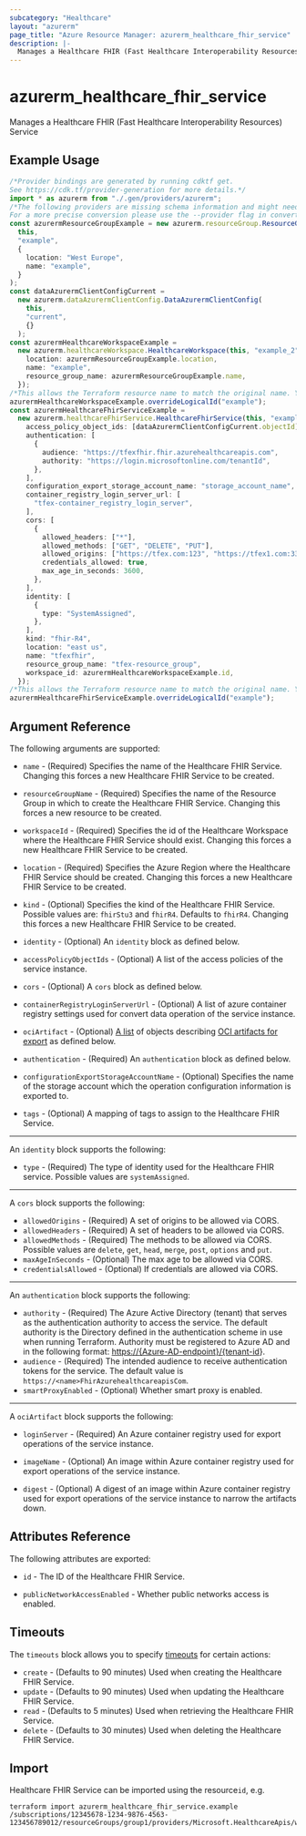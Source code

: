 ```yaml
---
subcategory: "Healthcare"
layout: "azurerm"
page_title: "Azure Resource Manager: azurerm_healthcare_fhir_service"
description: |-
  Manages a Healthcare FHIR (Fast Healthcare Interoperability Resources) Service.
---
```


# azurerm\_healthcare\_fhir\_service

Manages a Healthcare FHIR (Fast Healthcare Interoperability Resources) Service

## Example Usage

```typescript
/*Provider bindings are generated by running cdktf get.
See https://cdk.tf/provider-generation for more details.*/
import * as azurerm from "./.gen/providers/azurerm";
/*The following providers are missing schema information and might need manual adjustments to synthesize correctly: azurerm.
For a more precise conversion please use the --provider flag in convert.*/
const azurermResourceGroupExample = new azurerm.resourceGroup.ResourceGroup(
  this,
  "example",
  {
    location: "West Europe",
    name: "example",
  }
);
const dataAzurermClientConfigCurrent =
  new azurerm.dataAzurermClientConfig.DataAzurermClientConfig(
    this,
    "current",
    {}
  );
const azurermHealthcareWorkspaceExample =
  new azurerm.healthcareWorkspace.HealthcareWorkspace(this, "example_2", {
    location: azurermResourceGroupExample.location,
    name: "example",
    resource_group_name: azurermResourceGroupExample.name,
  });
/*This allows the Terraform resource name to match the original name. You can remove the call if you don't need them to match.*/
azurermHealthcareWorkspaceExample.overrideLogicalId("example");
const azurermHealthcareFhirServiceExample =
  new azurerm.healthcareFhirService.HealthcareFhirService(this, "example_3", {
    access_policy_object_ids: [dataAzurermClientConfigCurrent.objectId],
    authentication: [
      {
        audience: "https://tfexfhir.fhir.azurehealthcareapis.com",
        authority: "https://login.microsoftonline.com/tenantId",
      },
    ],
    configuration_export_storage_account_name: "storage_account_name",
    container_registry_login_server_url: [
      "tfex-container_registry_login_server",
    ],
    cors: [
      {
        allowed_headers: ["*"],
        allowed_methods: ["GET", "DELETE", "PUT"],
        allowed_origins: ["https://tfex.com:123", "https://tfex1.com:3389"],
        credentials_allowed: true,
        max_age_in_seconds: 3600,
      },
    ],
    identity: [
      {
        type: "SystemAssigned",
      },
    ],
    kind: "fhir-R4",
    location: "east us",
    name: "tfexfhir",
    resource_group_name: "tfex-resource_group",
    workspace_id: azurermHealthcareWorkspaceExample.id,
  });
/*This allows the Terraform resource name to match the original name. You can remove the call if you don't need them to match.*/
azurermHealthcareFhirServiceExample.overrideLogicalId("example");

```

## Argument Reference

The following arguments are supported:

*   `name` - (Required) Specifies the name of the Healthcare FHIR Service. Changing this forces a new Healthcare FHIR Service to be created.

*   `resourceGroupName` - (Required) Specifies the name of the Resource Group in which to create the Healthcare FHIR Service. Changing this forces a new resource to be created.

*   `workspaceId` - (Required) Specifies the id of the Healthcare Workspace where the Healthcare FHIR Service should exist. Changing this forces a new Healthcare FHIR Service to be created.

*   `location` - (Required) Specifies the Azure Region where the Healthcare FHIR Service should be created. Changing this forces a new Healthcare FHIR Service to be created.

*   `kind` - (Optional) Specifies the kind of the Healthcare FHIR Service. Possible values are: `fhirStu3` and `fhirR4`. Defaults to `fhirR4`. Changing this forces a new Healthcare FHIR Service to be created.

*   `identity` - (Optional) An `identity` block as defined below.

*   `accessPolicyObjectIds` - (Optional) A list of the access policies of the service instance.

*   `cors` - (Optional) A `cors` block as defined below.

*   `containerRegistryLoginServerUrl` - (Optional) A list of azure container registry settings used for convert data operation of the service instance.

*   `ociArtifact` - (Optional) [A list](/docs/configuration/attr-as-blocks.html) of objects describing [OCI artifacts for export](https://learn.microsoft.com/en-gb/azure/healthcare-apis/fhir/de-identified-export) as defined below.

*   `authentication` - (Required) An `authentication` block as defined below.

*   `configurationExportStorageAccountName` - (Optional) Specifies the name of the storage account which the operation configuration information is exported to.

*   `tags` - (Optional) A mapping of tags to assign to the Healthcare FHIR Service.

***

An `identity` block supports the following:

* `type` - (Required) The type of identity used for the Healthcare FHIR service. Possible values are `systemAssigned`.

***

A `cors` block supports the following:

* `allowedOrigins` - (Required) A set of origins to be allowed via CORS.
* `allowedHeaders` - (Required) A set of headers to be allowed via CORS.
* `allowedMethods` - (Required) The methods to be allowed via CORS. Possible values are `delete`, `get`, `head`, `merge`, `post`, `options` and `put`.
* `maxAgeInSeconds` - (Optional) The max age to be allowed via CORS.
* `credentialsAllowed` - (Optional) If credentials are allowed via CORS.

***

An `authentication` block supports the following:

* `authority` - (Required) The Azure Active Directory (tenant) that serves as the authentication authority to access the service. The default authority is the Directory defined in the authentication scheme in use when running Terraform.
  Authority must be registered to Azure AD and in the following format: <https://{Azure-AD-endpoint}/{tenant-id>}.
* `audience` - (Required) The intended audience to receive authentication tokens for the service. The default value is `https://<name>FhirAzurehealthcareapisCom`.
* `smartProxyEnabled` - (Optional) Whether smart proxy is enabled.

***

A `ociArtifact` block supports the following:

*   `loginServer` - (Required) An Azure container registry used for export operations of the service instance.

*   `imageName` - (Optional) An image within Azure container registry used for export operations of the service instance.

*   `digest` - (Optional) A digest of an image within Azure container registry used for export operations of the service instance to narrow the artifacts down.

## Attributes Reference

The following attributes are exported:

*   `id` - The ID of the Healthcare FHIR Service.

*   `publicNetworkAccessEnabled` - Whether public networks access is enabled.

## Timeouts

The `timeouts` block allows you to specify [timeouts](https://www.terraform.io/language/resources/syntax#operation-timeouts) for certain actions:

* `create` - (Defaults to 90 minutes) Used when creating the Healthcare FHIR Service.
* `update` - (Defaults to 90 minutes) Used when updating the Healthcare FHIR Service.
* `read` - (Defaults to 5 minutes) Used when retrieving the Healthcare FHIR Service.
* `delete` - (Defaults to 30 minutes) Used when deleting the Healthcare FHIR Service.

## Import

Healthcare FHIR Service can be imported using the resource`id`, e.g.

```shell
terraform import azurerm_healthcare_fhir_service.example /subscriptions/12345678-1234-9876-4563-123456789012/resourceGroups/group1/providers/Microsoft.HealthcareApis/workspaces/workspace1/fhirServices/service1
```
